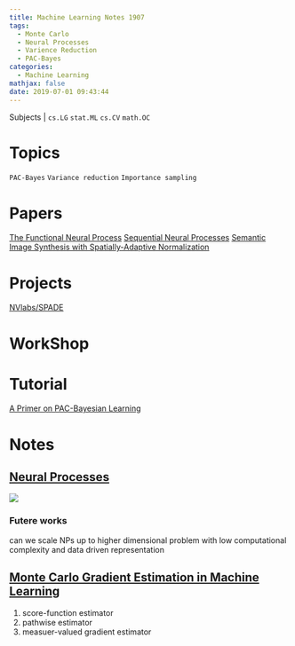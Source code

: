 ```yaml
---
title: Machine Learning Notes 1907
tags:
  - Monte Carlo
  - Neural Processes
  - Varience Reduction
  - PAC-Bayes
categories:
  - Machine Learning
mathjax: false
date: 2019-07-01 09:43:44
---
```


Subjects | `cs.LG` `stat.ML` `cs.CV` `math.OC`
<!--more-->

# Topics
`PAC-Bayes`
`Variance reduction`
`Importance sampling`

# Papers
[The Functional Neural Process](https://arxiv.org/abs/1906.08324)
[Sequential Neural Processes](https://arxiv.org/abs/1906.10264)
[Semantic Image Synthesis with Spatially-Adaptive Normalization](https://arxiv.org/abs/1903.07291)

# Projects
[NVlabs/SPADE](https://github.com/NVlabs/SPADE)

# WorkShop

# Tutorial
[A Primer on PAC-Bayesian Learning](https://bguedj.github.io/icml2019/index.html)

# Notes

## [Neural Processes](https://arxiv.org/abs/1807.01622)
![](https://i.imgur.com/7PRPpv7.png)
### Futere works
can we scale NPs up to higher dimensional problem with low computational complexity and data driven representation

## [Monte Carlo Gradient Estimation in Machine Learning](https://arxiv.org/abs/1906.10652)
1. score-function estimator
2. pathwise estimator
3. measuer-valued gradient estimator
